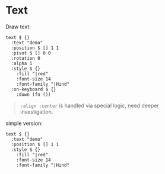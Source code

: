 # Text

Draw text:

```
text $ {}
  :text "demo"
  :position $ [] 1 1
  :pivot $ [] 0 0
  :rotation 0
  :alpha 1
  :style $ {}
    :fill "|red"
    :font-size 14
    :font-family "|Hind"
  :on-keyboard $ {}
    :down (fn ())
```

> `:align :center` is handled via special logic, need deeper investigation.

simple version:

```
text $ {}
  :text "demo"
  :position $ [] 1 1
  :style $ {}
    :fill "|red"
    :font-size 14
    :font-family "|Hind"
```

